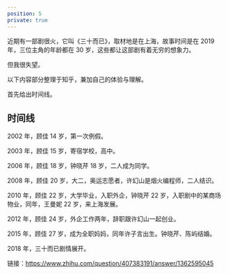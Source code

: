 ```yaml
---
position: 5
private: true
---
```


近期有一部剧很火，它叫《三十而已》，取材地是在上海，故事时间是在 2019 年，三位主角的年龄都在 30 岁，这些都让这部剧有着无穷的想象力。

但我很失望。

以下内容部分整理于知乎，兼加自己的体验与理解。

首先给出时间线。

## 时间线

2002 年，顾佳 14 岁，第一次例假。

2003 年，顾佳 15 岁，寄宿学校，高中。

2006 年，顾佳 18 岁，钟晓芹 18 岁，二人成为同学。

2008 年，顾佳 20 岁，大二，奥运志愿者，许幻山是烟火编程师，二人结识。

2010 年，顾佳 22 岁，大学毕业，入职外企，钟晓芹 22 岁，入职剧中的某商场物业，同年，王曼妮 22 岁，来上海发展。

2012 年，顾佳 24 岁，外企工作两年，辞职跟许幻山一起创业。

2015 年，顾佳 27 岁，成为全职妈妈，同年许子言出生。钟晓芹、陈屿结婚。

2018 年，三十而已剧情展开。

链接：https://www.zhihu.com/question/407383191/answer/1362595045
